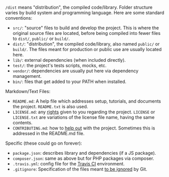 `/dist` means "distribution", the compiled code/library.
Folder structure varies by build system and programming language. Here are some standard conventions:

* `src/`: "source" files to build and develop the project. This is where the original source files are located, before being compiled into fewer files to `dist/`, `public/` or `build/`.
* `dist/`: "distribution", the compiled code/library, also named `public/` or `build/`. The files meant for production or public use are usually located here.
* `lib/`: external dependencies (when included directly).
* `test/`: the project's tests scripts, mocks, etc.
* `vendor/`: dependencies are usually put here via dependency management.
* `bin/`: files that get added to your PATH when installed.

Markdown/Text Files:
* `README.md`: A help file which addresses setup, tutorials, and documents the project. `README.txt` is also used.
* `LICENSE.md`: any [rights](https://choosealicense.com/no-permission/) given to you regarding the project. `LICENSE` or `LICENSE.txt` are variations of the license file name, having the same contents.
* `CONTRIBUTING.md`: how to [help out](https://github.com/blog/1184-contributing-guidelines) with the project. Sometimes this is addressed in the README.md file.

Specific (these could go on forever):
* `package.json`: describes library and dependencies (if a JS package).
* `composer.json`: same as above but for PHP packages via composer.
* `.travis.yml`: config file for the [Travis CI](https://travis-ci.com/) environment.
* `.gitignore`: Specification of the files meant [to be ignored](https://help.github.com/articles/ignoring-files/) by Git.
